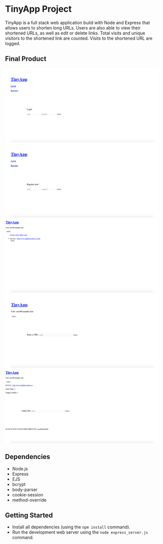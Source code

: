 # TinyApp Project

TinyApp is a full stack web application build with Node and Express that allows users to shorten long URLs. Users are also able to view their shortened URLs, as well as edit or delete links. Total visits and unique visitors to the shortened link are counted. Visits to the shortened URL are logged.

## Final Product

!["Screenshot of Login page"](https://github.com/zacharylee97/tinyurl-project/blob/master/docs/login_page.png?raw=true)
!["Screenshot of Register page"](https://github.com/zacharylee97/tinyurl-project/blob/master/docs/register_page.png?raw=true)
!["Screenshot of URLs page"](https://github.com/zacharylee97/tinyurl-project/blob/master/docs/urls_page.png?raw=true)
!["Screenshot of New URL page"](https://github.com/zacharylee97/tinyurl-project/blob/master/docs/urls_new.png?raw=true)
!["Screenshot of Edit URL page"](https://github.com/zacharylee97/tinyurl-project/blob/master/docs/url_stretch.png?raw=true)


## Dependencies

- Node.js
- Express
- EJS
- bcrypt
- body-parser
- cookie-session
- method-override

## Getting Started

- Install all dependencies (using the `npm install` command).
- Run the development web server using the `node express_server.js` command.
